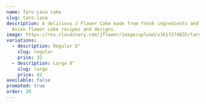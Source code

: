 ```yaml
---
name: Taro Lava cake
slug: taro-lava
description: A delicious J Flower Cake made from fresh ingredients and original
  Asian flower cake recipes and designs.
image: https://res.cloudinary.com/jflower/image/upload/v1617274835/taro-lava_w29lvk.jpg
variations:
  - description: Regular 6"
    slug: regular
    price: 32
  - description: Large 8"
    slug: large
    price: 42
available: false
promoted: true
order: 20
---
```

